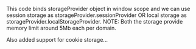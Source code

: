 This code binds storageProvider object in window scope and
we can use session storage as storageProvider.sessionProvider OR
local storage as storageProvider.localStorageProvider.
NOTE: Both the storage provide memory limit around 5Mb each per domain.

Also added support for cookie storage...
